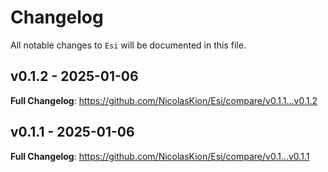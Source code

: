 # Changelog

All notable changes to `Esi` will be documented in this file.

## v0.1.2 - 2025-01-06

**Full Changelog**: https://github.com/NicolasKion/Esi/compare/v0.1.1...v0.1.2

## v0.1.1 - 2025-01-06

**Full Changelog**: https://github.com/NicolasKion/Esi/compare/v0.1...v0.1.1
